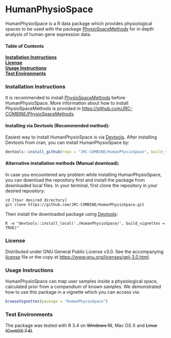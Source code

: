 <h1>HumanPhysioSpace</h1>
HumanPhysioSpace is a R data package which provides physiological spaces to be used with the package <a href="https://github.com/JRC-COMBINE/PhysioSpaceMethods">PhysioSpaceMethods</a> for in depth analysis of human gene expression data.

#### Table of Contents
**[Installation Instructions](#installation-instructions)**<br>
**[License](#license)**<br>
**[Usage Instructions](#usage-instructions)**<br>
**[Test Environments](#test-environments)**<br>

### Installation Instructions
It is recommended to install [PhysioSpaceMethods](https://github.com/JRC-COMBINE/PhysioSpaceMethods) before HumanPhysioSpace. More information about how to install PhysioSpaceMethods is provided in https://github.com/JRC-COMBINE/PhysioSpaceMethods.

#### Installing via Devtools (Recommended method):
Easiest way to install HumanPhysioSpace is via <a href="https://cran.r-project.org/web/packages/devtools/">Devtools</a>.
After installing Devtools from cran, you can install HumanPhysioSpace by:
```r
devtools::install_github(repo = "JRC-COMBINE/HumanPhysioSpace", build_vignettes = TRUE)
```

#### Alternative installation methods (Manual download):
In case you encountered any problem while installing HumanPhysioSpace, you can download the repository first and 
install the package from downloaded local files.
In your terminal, first clone the repository in your desired repository:
```Shell
cd [Your desired directory]
git clone https://github.com/JRC-COMBINE/HumanPhysioSpace.git
```
Then install the downloaded package using <a href="https://cran.r-project.org/web/packages/devtools/">Devtools</a>:
```Shell
R -e "devtools::install_local('./HumanPhysioSpace/', build_vignettes = TRUE)"
```


### License
Distributed under GNU General Public License v3.0. See the accompanying [license](https://github.com/JRC-COMBINE/PlantPhysioSpace/blob/master/LICENSE) file or the copy at https://www.gnu.org/licenses/gpl-3.0.html.

### Usage Instructions
HumanPhysioSpace can map user samples inside a physiological space, calculated prior from a compendium 
of known samples. We demonstrated how to use this package in a vignette which you can access via:
```r
browseVignettes(package = "HumanPhysioSpace")
```

### Test Environments
The package was tested with R 3.4 on ~~Windows 10~~, Mac OS X and ~~Linux (CentOS 7.4)~~.
